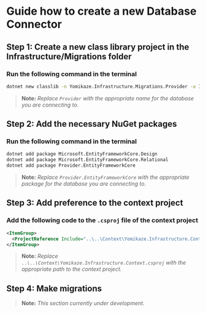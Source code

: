 ﻿# Guide how to create a new Database Connector

## Step 1: Create a new class library project in the Infrastructure/Migrations folder
### Run the following command in the terminal
```bash
dotnet new classlib -n Yomikaze.Infrastructure.Migrations.Provider -o Infrastructure/Migrations
```
> __Note:__ _Replace `Provider` with the appropriate name for the database you are connecting to._

## Step 2: Add the necessary NuGet packages
### Run the following command in the terminal
```bash
dotnet add package Microsoft.EntityFrameworkCore.Design
dotnet add package Microsoft.EntityFrameworkCore.Relational
dotnet add package Provider.EntityFrameworkCore
```
> __Note:__ _Replace `Provider.EntityFrameworkCore` with the appropriate package for the database you are connecting to._

## Step 3: Add preference to the context project
### Add the following code to the `.csproj` file of the context project
```xml
<ItemGroup>
  <ProjectReference Include="..\..\Context\Yomikaze.Infrastructure.Context.csproj" />
</ItemGroup>
```
> __Note:__ _Replace `..\..\Context\Yomikaze.Infrastructure.Context.csproj` with the appropriate path to the context project._

## Step 4: Make migrations

> __Note:__ _This section currently under development._
